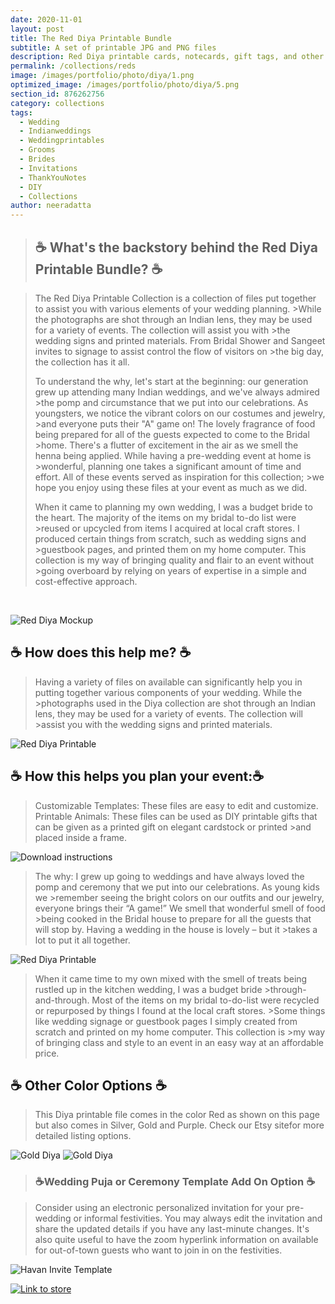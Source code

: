 ```yaml
---
date: 2020-11-01
layout: post
title: The Red Diya Printable Bundle
subtitle: A set of printable JPG and PNG files
description: Red Diya printable cards, notecards, gift tags, and other wedding or event prints are ready to print on demand. These time savers for weddings may be printed and used to adorn any event location. Perfect for wedding craft stations for kids or Diwali celebrations.
permalink: /collections/reds
image: /images/portfolio/photo/diya/1.png
optimized_image: /images/portfolio/photo/diya/5.png
section_id: 876262756
category: collections
tags:
  - Wedding
  - Indianweddings
  - Weddingprintables
  - Grooms
  - Brides
  - Invitations
  - ThankYouNotes
  - DIY
  - Collections
author: neeradatta
---
```


> ## ☕ What's the backstory behind the Red Diya Printable Bundle? ☕

>The Red Diya Printable Collection is a collection of files put together to assist you with various elements of your wedding planning. >While the photographs are shot through an Indian lens, they may be used for a variety of events. The collection will assist you with >the wedding signs and printed materials. From Bridal Shower and Sangeet invites to signage to assist control the flow of visitors on >the big day, the collection has it all.
>
>To understand the why, let's start at the beginning: our generation grew up attending many Indian weddings, and we've always admired >the pomp and circumstance that we put into our celebrations. As youngsters, we notice the vibrant colors on our costumes and jewelry, >and everyone puts their "A" game on! The lovely fragrance of food being prepared for all of the guests expected to come to the Bridal >home. There's a flutter of excitement in the air as we smell the henna being applied. While having a pre-wedding event at home is >wonderful, planning one takes a significant amount of time and effort. All of these events served as inspiration for this collection; >we hope you enjoy using these files at your event as much as we did.
>
>When it came to planning my own wedding, I was a budget bride to the heart. The majority of the items on my bridal to-do list were >reused or upcycled from items I acquired at local craft stores. I produced certain things from scratch, such as wedding signs and >guestbook pages, and printed them on my home computer. This collection is my way of bringing quality and flair to an event without >going overboard by relying on years of expertise in a simple and cost-effective approach.

<br/>

![Red Diya Mockup](https://i.etsystatic.com/21226651/r/il/1e2774/3442078466/il_794xN.3442078466_j28l.jpg)

## ☕ How does this help me? ☕ 

>Having a variety of files on available can significantly help you in putting together various components of your wedding. While the >photographs used in the Diya collection are shot through an Indian lens, they may be used for a variety of events. The collection will >assist you with the wedding signs and printed materials. 


![Red Diya Printable](https://i.etsystatic.com/21226651/r/il/7a80f2/2664499813/il_794xN.2664499813_m8wp.jpg)

## ☕  How this helps you plan your event:☕ 

>Customizable Templates: These files are easy to edit and customize. 
>Printable Animals: These files can be used as DIY printable gifts that can be given as a printed gift on elegant cardstock or printed >and placed inside a frame. 

![Download instructions](https://i.etsystatic.com/21226651/r/il/2c9a3b/3691761557/il_794xN.3691761557_cz77.jpg)


>The why: I grew up going to weddings and have always loved the pomp and ceremony that we put into our celebrations. As young kids we >remember seeing the bright colors on our outfits and our jewelry, everyone brings their “A game!” We smell that wonderful smell of food >being cooked in the Bridal house to prepare for all the guests that will stop by. Having a wedding in the house is lovely – but it >takes a lot to put it all together.


![Red Diya Printable](https://i.etsystatic.com/21226651/r/il/c4bc0a/3688858958/il_794xN.3688858958_2o03.jpg)

>When it came time to my own mixed with the smell of treats being rustled up in the kitchen wedding, I was a budget bride >through-and-through. Most of the items on my bridal to-do-list were recycled or repurposed by things I found at the local craft stores. >Some things like wedding signage or guestbook pages I simply created from scratch and printed on my home computer. This collection is >my way of bringing class and style to an event in an easy way at an affordable price.

## ☕ Other Color Options ☕

>This Diya printable file comes in the color Red as shown on this page but also comes in Silver, Gold and Purple. Check our Etsy sitefor more detailed listing options. 

![Gold Diya](https://i.etsystatic.com/21226651/r/il/9fdb75/3681603525/il_794xN.3681603525_4eg7.jpg)
![Gold Diya](https://i.etsystatic.com/21226651/r/il/e17172/3719205253/il_794xN.3719205253_cyh8.jpg)

> ### ☕Wedding Puja or Ceremony Template Add On Option ☕

>Consider using an electronic personalized invitation for your pre-wedding or informal festivities. You may always edit the invitation and share the updated details if you have any last-minute changes. It's also quite useful to have the zoom hyperlink information on available for out-of-town guests who want to join in on the festivities.


![Havan Invite Template](https://i.etsystatic.com/21226651/r/il/2876e9/2907219204/il_1588xN.2907219204_hlno.jpg)
<br/>

[![Link to store](\images\portfolio\photo\printables.png)](https://www.etsy.com/shop/TwoCupsOfChaa)
